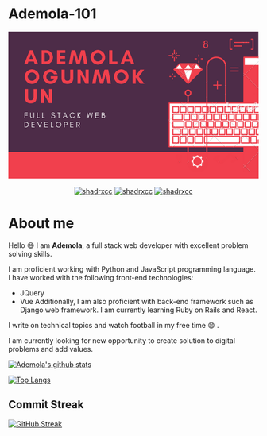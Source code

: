 # Ademola-101

![Github logo](/images/ADEMOLA.png)
<p align="center">
  <a href="https://twitter.com/Ademola101" target="_blank"><img src="https://img.shields.io/badge/Twitter-1DA1F2.svg?&style=for-the-badge&logo=twitter&logoColor=white" alt="shadrxcc"></a>
   <a href="https://www.linkedin.com/in/ademola-ogunmokun-492575203/" target="_blank"><img src="https://img.shields.io/badge/LinkedIn-%230077B5.svg?&style=for-the-badge&logo=linkedin&logoColor=white" alt="shadrxcc"></a>
  <a href="https://www.instagram.com/kingisrael_12/" target="_blank"><img src="https://img.shields.io/badge/Instagram-E4405F?style=for-the-badge&logo=instagram&logoColor=white" alt="shadrxcc"/></a>
</p>

# About me
Hello :smile: I am **Ademola**, a full stack web developer with excellent problem solving skills.

I am proficient working with Python and JavaScript programming language. I have worked with the following front-end technologies:
* JQuery
* Vue
Additionally, I am also proficient with back-end framework such as Django web framework. I am currently learning Ruby on Rails and React.

I write on technical topics and watch football in my free time :smile: .

I am currently looking for new opportunity to create solution to digital problems and add values.


[![Ademola's github stats](https://github-readme-stats.vercel.app/api?username=Ademola101&count_private=true&show_icons=true&theme=radical)](https://github.com/anuraghazra/github-readme-stats)



[![Top Langs](https://github-readme-stats.vercel.app/api/top-langs/?username=Ademola101&exclude_repo=Data-visualization-)](https://github.com/anuraghazra/github-readme-stats)


## Commit Streak
[![GitHub Streak](https://github-readme-streak-stats.herokuapp.com/?user=Ademola101&theme=dark)](https://git.io/streak-stats)
